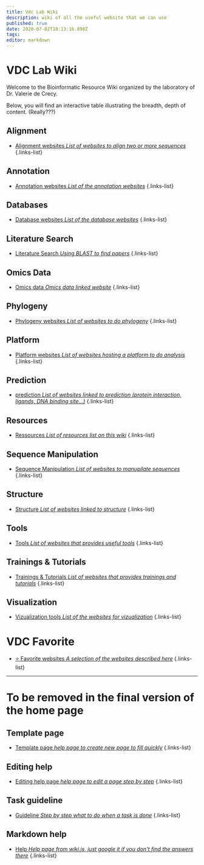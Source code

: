 ```yaml
---
title: Vdc Lab Wiki
description: wiki of all the useful website that we can use
published: true
date: 2020-07-02T18:13:16.890Z
tags: 
editor: markdown
---
```


# VDC Lab Wiki
Welcome to the Bioinformatic Resource Wiki organized by the laboratory of Dr. Valerie de Crecy.

Below, you will find an interactive table illustrating the breadth, depth of content. (Really???)

## Alignment

- [Alignment websites *List of websites to align two or more sequences*](https://vdclab-wiki.herokuapp.com/en/alignment)
{.links-list}

## Annotation

- [Annotation websites *List of the annotation websites*](https://vdclab-wiki.herokuapp.com/en/annotation)
{.links-list}

## Databases

- [Database websites *List of the database websites*](https://vdclab-wiki.herokuapp.com/en/databases)
{.links-list}

## Literature Search

- [Literature Search *Using BLAST to find papers*](https://vdclab-wiki.herokuapp.com/en/literature-search)
{.links-list}

## Omics Data

- [Omics data *Omics data linked website*](https://vdclab-wiki.herokuapp.com/en/omics-data)
{.links-list}

## Phylogeny

- [Phylogeny websites *List of websites to do phylogeny*](https://vdclab-wiki.herokuapp.com/en/phylogeny)
{.links-list}

## Platform

- [Platform websites *List of websites hosting a platform to do analysis*](https://vdclab-wiki.herokuapp.com/en/platform)
{.links-list}

## Prediction

- [prediction *List of websites linked to prediction (protein interaction, ligands, DNA binding site...)*](https://vdclab-wiki.herokuapp.com/en/prediction)
{.links-list}

## Resources

- [Ressources *List of resources list on this wiki*](https://vdclab-wiki.herokuapp.com/en/resources)
{.links-list}

## Sequence Manipulation

- [Sequence Manipulation *List of websites to manupilate sequences*](https://vdclab-wiki.herokuapp.com/en/sequence-manipulation)
{.links-list}

## Structure

- [Structure *List of websites linked to structure*](https://vdclab-wiki.herokuapp.com/en/structure)
{.links-list}

## Tools

- [Tools *List of websites that provides useful tools*](https://vdclab-wiki.herokuapp.com/en/tools)
{.links-list}

## Trainings & Tutorials

- [Trainings & Tutorials *List of websites that provides trainings and tutorials*](https://vdclab-wiki.herokuapp.com/en/tools)
{.links-list}

## Visualization

- [Vizualization tools *List of the websites for vizualization*](https://vdclab-wiki.herokuapp.com/en/visualization)
{.links-list}

# VDC Favorite

- [:star: Favorite websites *A selection of the websites described here*](https://vdclab-wiki.herokuapp.com/en/favorites)
{.links-list}

---

# To be removed in the final version of the home page

## Template page

- [Template page *help page to create new page to fill quickly*](https://vdclab-wiki.herokuapp.com/en/template_page)
{.links-list}

## Editing help

- [Editing help page *help page to edit a page step by step*](https://vdclab-wiki.herokuapp.com/en/edit_page)
{.links-list}

## Task guideline

- [Guideline *Step by step what to do when a task is done*](https://vdclab-wiki.herokuapp.com/en/Task_guideline)
{.links-list}

## Markdown help

- [Help *Help page from wiki.js, just google it if you don't find the answers there*](https://docs.requarks.io/en/editors/markdown)
{.links-list}